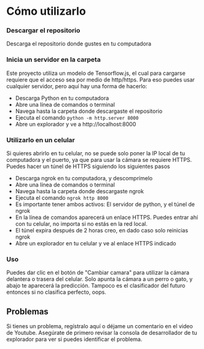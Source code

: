 # Cómo utilizarlo

### Descargar el repositorio
Descarga el repositorio donde gustes en tu computadora

### Inicia un servidor en la carpeta
Este proyecto utiliza un modelo de Tensorflow.js, el cual para cargarse requiere que el acceso sea por medio de http/https.
Para eso puedes usar cualquier servidor, pero aquí hay una forma de hacerlo:
- Descarga Python en tu computadora
- Abre una línea de comandos o terminal
- Navega hasta la carpeta donde descargaste el repositorio
- Ejecuta el comando `python -m http.server 8000`
- Abre un explorador y ve a http://localhost:8000

### Utilizarlo en un celular
Si quieres abrirlo en tu celular, no se puede solo poner la IP local de tu computadora y el puerto, ya que para usar la cámara se requiere HTTPS. Puedes hacer un túnel de HTTPS siguiendo los siguientes pasos
- Descarga ngrok en tu computadora, y descomprímelo
- Abre una línea de comandos o terminal
- Navega hasta la carpeta donde descargaste ngrok
- Ejecuta el comando `ngrok http 8000`
- Es importante tener ambos activos: El servidor de python, y el túnel de ngrok
- En la línea de comandos aparecerá un enlace HTTPS. Puedes entrar ahí con tu celular, no importa si no estás en la red local.
- El túnel expira después de 2 horas creo, en dado caso solo reinicias ngrok
- Abre un explorador en tu celular y ve al enlace HTTPS indicado

### Uso
Puedes dar clic en el botón de "Cambiar camara" para utilizar la cámara delantera o trasera del celular. Solo apunta la cámara a un perro o gato, y abajo te aparecerá la predicción. Tampoco es el clasificador del futuro entonces si no clasifica perfecto, oops.

## Problemas
Si tienes un problema, regístralo aquí o déjame un comentario en el video de Youtube. Asegúrate de primero revisar la consola de desarrollador de tu explorador para ver si puedes identificar el problema.
